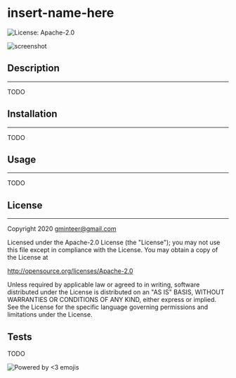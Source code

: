 # insert-name-here

![License: Apache-2.0](https://img.shields.io/badge/license-Apache%202.0-green.svg)

![screenshot](docs/assets/screenshot.png)

## Description

---

TODO

## Installation

---

TODO

## Usage

---

TODO

## License

---

Copyright 2020 gminteer@gmail.com

Licensed under the Apache-2.0 License (the "License");
you may not use this file except in compliance with the License.
You may obtain a copy of the License at

<http://opensource.org/licenses/Apache-2.0>

Unless required by applicable law or agreed to in writing, software
distributed under the License is distributed on an "AS IS" BASIS,
WITHOUT WARRANTIES OR CONDITIONS OF ANY KIND, either express or implied.
See the License for the specific language governing permissions and
limitations under the License.

## Tests

TODO

![Powered by <3 emojis](https://img.shields.io/badge/made%20with-%F0%9F%92%96-lightgrey.svg)

